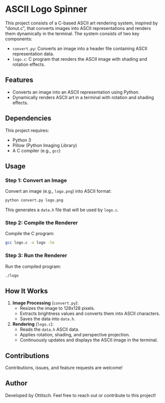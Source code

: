 # ASCII Logo Spinner

This project consists of a C-based ASCII art rendering system, inspired by "donut.c", that converts images into ASCII representations and renders them dynamically in the terminal. The system consists of two key components:

- `convert.py`: Converts an image into a header file containing ASCII representation data.
- `logo.c`: C program that renders the ASCII image with shading and rotation effects.

## Features
- Converts an image into an ASCII representation using Python.
- Dynamically renders ASCII art in a terminal with rotation and shading effects.

## Dependencies
This project requires:
- Python 3
- Pillow (Python Imaging Library)
- A C compiler (e.g., `gcc`)

## Usage
### Step 1: Convert an Image
Convert an image (e.g., `logo.png`) into ASCII format:
```sh
python convert.py logo.png
```
This generates a `data.h` file that will be used by `logo.c`.

### Step 2: Compile the Renderer
Compile the C program:
```sh
gcc logo.c -o logo -lm
```

### Step 3: Run the Renderer
Run the compiled program:
```sh
./logo
```

## How It Works
1. **Image Processing** (`convert.py`):
   - Resizes the image to 128x128 pixels.
   - Extracts brightness values and converts them into ASCII characters.
   - Saves the data into `data.h`.
2. **Rendering** (`logo.c`):
   - Reads the `data.h` ASCII data.
   - Applies rotation, shading, and perspective projection.
   - Continuously updates and displays the ASCII image in the terminal.

## Contributions
Contributions, issues, and feature requests are welcome!

## Author
Developed by Ottitsch. Feel free to reach out or contribute to this project!

